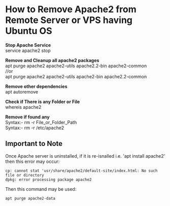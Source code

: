 # **How to Remove Apache2 from Remote Server or VPS having Ubuntu OS**  

**Stop Apache Service**  
service apache2 stop  

**Remove and Cleanup all apache2 packages**  
apt purge apache2 apache2-utils apache2.2-bin apache2-common  
//or  
apt purge apache2 apache2-utils apache2-bin apache2.2-common  

**Remove other dependencies**  
apt autoremove  

**Check if There is any Folder or File**  
whereis apache2  

**Remove if found any**  
Syntax:- rm -r File_or_Folder_Path  
Syntax:- rm -r /etc/apache2  

## **Important to Note**  
Once Apache server is uninstalled, if it is re-isnalled i.e. 'apt install apache2' then this error may occur:  
```console
cp: cannot stat 'usr/share/apache2/default-site/index.html: No such file or directory
dpkg: error processing package apache2
```
Then this command may be used:
```console
apt purge apache2-data
```